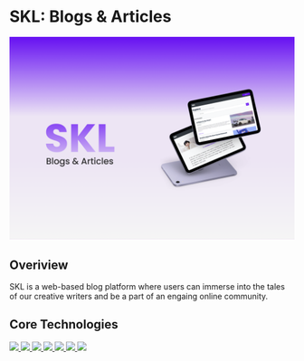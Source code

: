 # SKL: Blogs & Articles
<img src="SKL proj.png">

## Overiview

SKL is a web-based blog platform where users can immerse into the tales of our creative writers and be a part of an engaing online community. 

## Core Technologies
<a href="" > <img src="https://img.shields.io/badge/PHP-777BB4?style=for-the-badge&logo=php&logoColor=white"> </a><a href="" > <img src="https://img.shields.io/badge/Bootstrap-7952B3?style=for-the-badge&logo=bootstrap&logoColor=white"></a><a href="" > <img src="https://img.shields.io/badge/MySql-4479A1?style=for-the-badge&logo=mysql&logoColor=white"></a><a href="" > <img src="https://img.shields.io/badge/Javascript-F7DF1E?style=for-the-badge&logo=javascript&logoColor=black"></a><a href="" > <img src="https://img.shields.io/badge/HTML-E34F26?style=for-the-badge&logo=html5&logoColor=white"></a><a href="" > <img src="https://img.shields.io/badge/CSS-1572B6?style=for-the-badge&logo=css3&logoColor=white"></a><a href="" > <img src="https://img.shields.io/badge/JQUERY-0769AD?style=for-the-badge&logo=jquery&logoColor=white"></a>

